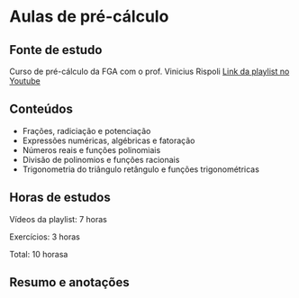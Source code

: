 # Aulas de pré-cálculo 

## Fonte de estudo
Curso de pré-cálculo da FGA com o prof. Vinicius Rispoli
[Link da playlist no Youtube](https://www.youtube.com/watch?v=6lmMuWoiNFo&list=PLpizEtrJatZEORnxldDB_IyH5JfAv3ZfG)

## Conteúdos 
- Frações, radiciação e potenciação
- Expressões numéricas, algébricas e fatoração
- Números reais e funções polinomiais
- Divisão de polinomios e funções racionais
- Trigonometria do triângulo retângulo e funções trigonométricas
  
## Horas de estudos
Vídeos da playlist: 7 horas

Exercícios: 3 horas

Total: 10 horasa

## Resumo e anotações

